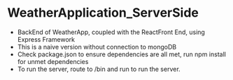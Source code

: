 # WeatherApplication_ServerSide

- BackEnd of WeatherApp, coupled with the ReactFront End, using Express Framework
- This is a naive version without connection to mongoDB
- Check package.json to ensure dependencies are all met, run npm install for unmet dependencies
- To run the server, route to /bin and run <node www> to run the server. 
